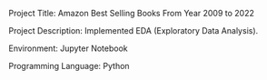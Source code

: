 Project Title:
Amazon Best Selling Books From Year 2009 to 2022

Project Description:
Implemented EDA (Exploratory Data Analysis). 

Environment:
Jupyter Notebook

Programming Language:
Python


